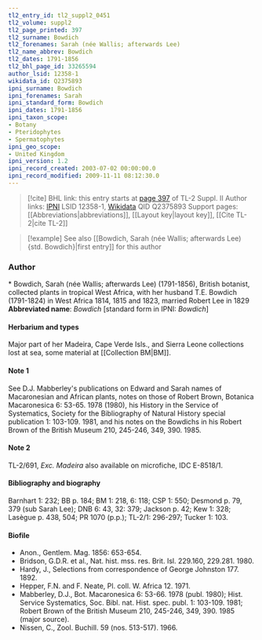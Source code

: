 ```yaml
---
tl2_entry_id: tl2_suppl2_0451
tl2_volume: suppl2
tl2_page_printed: 397
tl2_surname: Bowdich
tl2_forenames: Sarah (née Wallis; afterwards Lee)
tl2_name_abbrev: Bowdich
tl2_dates: 1791-1856
tl2_bhl_page_id: 33265594
author_lsid: 12358-1
wikidata_id: Q2375893
ipni_surname: Bowdich
ipni_forenames: Sarah
ipni_standard_form: Bowdich
ipni_dates: 1791-1856
ipni_taxon_scope: 
- Botany
- Pteridophytes
- Spermatophytes
ipni_geo_scope: 
- United Kingdom
ipni_version: 1.2
ipni_record_created: 2003-07-02 00:00:00.0
ipni_record_modified: 2009-11-11 08:12:30.0
---
```


> [!cite] BHL link: this entry starts at [page 397](https://www.biodiversitylibrary.org/page/33265594) of TL-2 Suppl. II
> Author links: [IPNI](https://www.ipni.org/a/12358-1) LSID 12358-1, [Wikidata](https://www.wikidata.org/wiki/Q2375893) QID Q2375893
> Support pages: [[Abbreviations|abbreviations]], [[Layout key|layout key]], [[Cite TL-2|cite TL-2]]

> [!example] See also [[Bowdich, Sarah (née Wallis; afterwards Lee) {std. Bowdich}|first entry]] for this author

### Author

\* Bowdich, Sarah (née Wallis; afterwards Lee) (1791-1856), British botanist, collected plants in tropical West Africa, with her husband T.E. Bowdich (1791-1824) in West Africa 1814, 1815 and 1823, married Robert Lee in 1829 
**Abbreviated name**: *Bowdich* \[standard form in IPNI: *Bowdich*\]

#### Herbarium and types

Major part of her Madeira, Cape Verde Isls., and Sierra Leone collections lost at sea, some material at [[Collection BM|BM]].

#### Note 1

See D.J. Mabberley's publications on Edward and Sarah names of Macaronesian and African plants, notes on those of Robert Brown, Botanica Macaronesica 6: 53-65. 1978 (1980), his History in the Service of Systematics, Society for the Bibliography of Natural History special publication 1: 103-109. 1981, and his notes on the Bowdichs in his Robert Brown of the British Museum 210, 245-246, 349, 390. 1985.

#### Note 2

TL-2/691, *Exc. Madeira* also available on microfiche, IDC E-8518/1.

#### Bibliography and biography

Barnhart 1: 232; BB p. 184; BM 1: 218, 6: 118; CSP 1: 550; Desmond p. 79, 379 (sub Sarah Lee); DNB 6: 43, 32: 379; Jackson p. 42; Kew 1: 328; Lasègue p. 438, 504; PR 1070 (p.p.); TL-2/1: 296-297; Tucker 1: 103.

#### Biofile

- Anon., Gentlem. Mag. 1856: 653-654.
- Bridson, G.D.R. et al., Nat. hist. mss. res. Brit. Isl. 229.160, 229.281. 1980.
- Hardy, J., Selections from correspondence of George Johnston 177. 1892.
- Hepper, F.N. and F. Neate, Pl. coll. W. Africa 12. 1971.
- Mabberley, D.J., Bot. Macaronesica 6: 53-66. 1978 (publ. 1980); Hist. Service Systematics, Soc. Bibl. nat. Hist. spec. publ. 1: 103-109. 1981; Robert Brown of the British Museum 210, 245-246, 349, 390. 1985 (major source).
- Nissen, C., Zool. Buchill. 59 (nos. 513-517). 1966.

